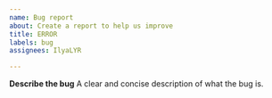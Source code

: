 ```yaml
---
name: Bug report
about: Create a report to help us improve
title: ERROR
labels: bug
assignees: IlyaLYR

---
```


**Describe the bug**
A clear and concise description of what the bug is.
